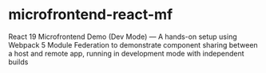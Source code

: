 # microfrontend-react-mf
 React 19 Microfrontend Demo (Dev Mode) — A hands-on setup using Webpack 5 Module Federation to demonstrate component sharing between a host and remote app, running in development mode with independent builds
